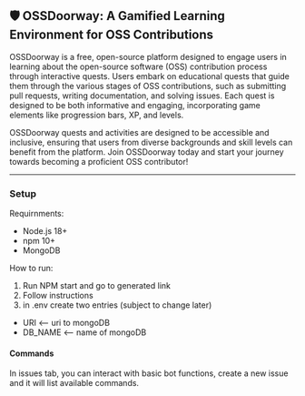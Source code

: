 ## 🛡️ OSSDoorway: A Gamified Learning Environment for OSS Contributions

OSSDoorway is a free, open-source platform designed to engage users in learning about the open-source software (OSS) contribution process through interactive quests. Users embark on educational quests that guide them through the various stages of OSS contributions, such as submitting pull requests, writing documentation, and solving issues. Each quest is designed to be both informative and engaging, incorporating game elements like progression bars, XP, and levels.

OSSDoorway quests and activities are designed to be accessible and inclusive, ensuring that users from diverse backgrounds and skill levels can benefit from the platform. Join OSSDoorway today and start your journey towards becoming a proficient OSS contributor!

---

### Setup
Requirnments:
- Node.js 18+
- npm 10+
- MongoDB

How to run:
1. Run NPM start and go to generated link
2. Follow instructions
3. in .env create two entries (subject to change later)
  - URI <-- uri to mongoDB
  - DB_NAME <-- name of mongoDB

#### Commands
In issues tab, you can interact with basic bot functions, create a new issue and it will list available commands.
